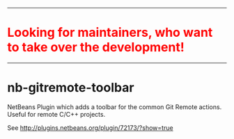 <hr>
<h1 style="color: #FF0000">Looking for maintainers, who want to take over the development!</h1>
<hr>

nb-gitremote-toolbar
==================================

NetBeans Plugin which adds a toolbar for the common Git Remote actions. Useful for remote C/C++ projects.

See http://plugins.netbeans.org/plugin/72173/?show=true
